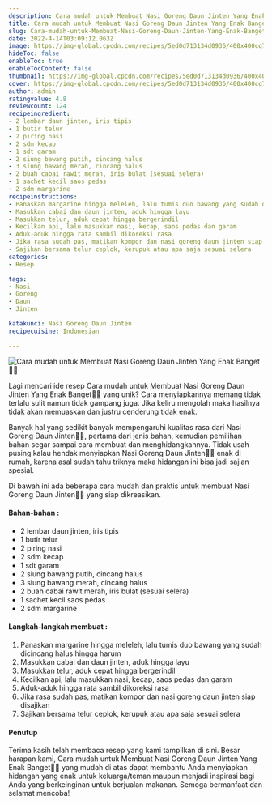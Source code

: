 ```yaml
---
description: Cara mudah untuk Membuat Nasi Goreng Daun Jinten Yang Enak Banget"
title: Cara mudah untuk Membuat Nasi Goreng Daun Jinten Yang Enak Banget
slug: Cara-mudah-untuk-Membuat-Nasi-Goreng-Daun-Jinten-Yang-Enak-Banget
date: 2022-4-14T03:09:12.063Z
image: https://img-global.cpcdn.com/recipes/5ed0d713134d0936/400x400cq70/photo.jpg
hideToc: false
enableToc: true
enableTocContent: false
thumbnail: https://img-global.cpcdn.com/recipes/5ed0d713134d0936/400x400cq70/photo.jpg
cover: https://img-global.cpcdn.com/recipes/5ed0d713134d0936/400x400cq70/photo.jpg
author: admin
ratingvalue: 4.8
reviewcount: 124
recipeingredient:
- 2 lembar daun jinten, iris tipis
- 1 butir telur
- 2 piring nasi
- 2 sdm kecap
- 1 sdt garam
- 2 siung bawang putih, cincang halus
- 3 siung bawang merah, cincang halus
- 2 buah cabai rawit merah, iris bulat (sesuai selera)
- 1 sachet kecil saos pedas
- 2 sdm margarine
recipeinstructions:
- Panaskan margarine hingga meleleh, lalu tumis duo bawang yang sudah dicincang halus hingga harum
- Masukkan cabai dan daun jinten, aduk hingga layu
- Masukkan telur, aduk cepat hingga bergerindil
- Kecilkan api, lalu masukkan nasi, kecap, saos pedas dan garam
- Aduk-aduk hingga rata sambil dikoreksi rasa
- Jika rasa sudah pas, matikan kompor dan nasi goreng daun jinten siap disajikan
- Sajikan bersama telur ceplok, kerupuk atau apa saja sesuai selera
categories:
- Resep

tags:
- Nasi
- Goreng
- Daun
- Jinten

katakunci: Nasi Goreng Daun Jinten
recipecuisine: Indonesian

---
```


![Cara mudah untuk Membuat Nasi Goreng Daun Jinten Yang Enak Banget👩‍🍳](https://img-global.cpcdn.com/recipes/5ed0d713134d0936/400x400cq70/photo.jpg)

Lagi mencari ide resep Cara mudah untuk Membuat Nasi Goreng Daun Jinten Yang Enak Banget👩‍🍳 yang unik? Cara menyiapkannya memang tidak terlalu sulit namun tidak gampang juga. Jika keliru mengolah maka hasilnya tidak akan memuaskan dan justru cenderung tidak enak.

Banyak hal yang sedikit banyak mempengaruhi kualitas rasa dari Nasi Goreng Daun Jinten👩‍🍳, pertama dari jenis bahan, kemudian pemilihan bahan segar sampai cara membuat dan menghidangkannya. Tidak usah pusing kalau hendak menyiapkan Nasi Goreng Daun Jinten👩‍🍳 enak di rumah, karena asal sudah tahu triknya maka hidangan ini bisa jadi sajian spesial.

Di bawah ini ada beberapa cara mudah dan praktis untuk membuat Nasi Goreng Daun Jinten👩‍🍳 yang siap dikreasikan.

<!--inarticleads1-->

#### Bahan-bahan :

- 2 lembar daun jinten, iris tipis
- 1 butir telur
- 2 piring nasi
- 2 sdm kecap
- 1 sdt garam
- 2 siung bawang putih, cincang halus
- 3 siung bawang merah, cincang halus
- 2 buah cabai rawit merah, iris bulat (sesuai selera)
- 1 sachet kecil saos pedas
- 2 sdm margarine

<!--inarticleads2-->

#### Langkah-langkah membuat :

1. Panaskan margarine hingga meleleh, lalu tumis duo bawang yang sudah dicincang halus hingga harum
1. Masukkan cabai dan daun jinten, aduk hingga layu
1. Masukkan telur, aduk cepat hingga bergerindil
1. Kecilkan api, lalu masukkan nasi, kecap, saos pedas dan garam
1. Aduk-aduk hingga rata sambil dikoreksi rasa
1. Jika rasa sudah pas, matikan kompor dan nasi goreng daun jinten siap disajikan
1. Sajikan bersama telur ceplok, kerupuk atau apa saja sesuai selera

#### Penutup

Terima kasih telah membaca resep yang kami tampilkan di sini. Besar harapan kami, Cara mudah untuk Membuat Nasi Goreng Daun Jinten Yang Enak Banget👩‍🍳 yang mudah di atas dapat membantu Anda menyiapkan hidangan yang enak untuk keluarga/teman maupun menjadi inspirasi bagi Anda yang berkeinginan untuk berjualan makanan. Semoga bermanfaat dan selamat mencoba!